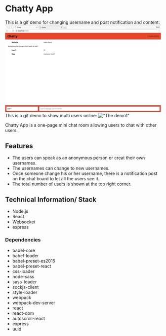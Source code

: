 # Chatty App
This is a gif demo for changing username and post notification and content:
!["The demo1"](https://github.com/Mindyli1120/chatty_app/blob/master/documents/chatty_app_gif1.gif?raw=true)
This is a gif demo to show multi users online:
!["The demo1"](https://github.com/Mindyli1120/chatty_app/blob/master/documents/chatty_app_gif2.gif?raw=true)

Chatty App is a one-page mini chat room allowing users to chat with other users.

## Features
- The users can speak as an anonymous person or creat their own usernames.
- The usernames can change to new usernames.
-  Once someone change his or her username, there is a notification post on the chat board to let all the users see it.
- The total number of users is shown at the top right corner.

## Technical Information/ Stack
- Node.js
- React
- Websocket
- express

### Dependencies
- babel-core
- babel-loader
- babel-preset-es2015
- babel-preset-react
- css-loader
- node-sass
- sass-loader
- sockjs-client
- style-loader
- webpack
- webpack-dev-server
- react
- react-dom
- autoscroll-react
- express
- uuid

